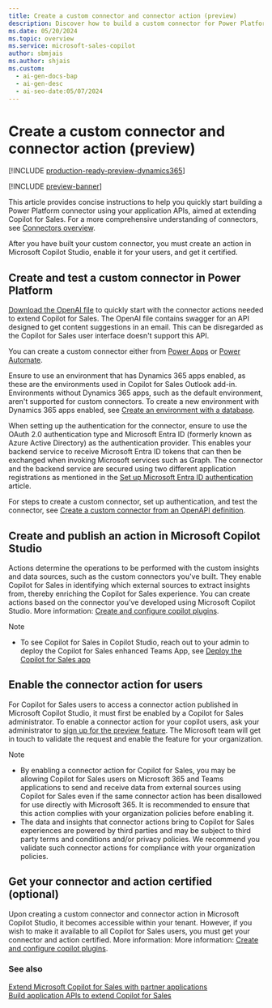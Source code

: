 ```yaml
---
title: Create a custom connector and connector action (preview)
description: Discover how to build a custom connector for Power Platform and create an action in Microsoft Copilot Studio, aimed at enhancing Copilot for Sales.
ms.date: 05/20/2024
ms.topic: overview
ms.service: microsoft-sales-copilot
author: sbmjais
ms.author: shjais
ms.custom:
  - ai-gen-docs-bap
  - ai-gen-desc
  - ai-seo-date:05/07/2024
---
```


# Create a custom connector and connector action (preview)

[!INCLUDE [production-ready-preview-dynamics365](~/../shared-content/shared/preview-includes/production-ready-preview-dynamics365.md)]

[!INCLUDE [preview-banner](~/../shared-content/shared/preview-includes/preview-banner.md)]

This article provides concise instructions to help you quickly start building a Power Platform connector using your application APIs, aimed at extending Copilot for Sales. For a more comprehensive understanding of connectors, see [Connectors overview](/connectors/overview).

After you have built your custom connector, you must create an action in Microsoft Copilot Studio, enable it for your users, and get it certified.

## Create and test a custom connector in Power Platform

[Download the OpenAI file](https://go.microsoft.com/fwlink/p/?linkid=2272334) to quickly start with the connector actions needed to extend Copilot for Sales. The OpenAI file contains swagger for an API designed to get content suggestions in an email. This can be disregarded as the Copilot for Sales user interface doesn't support this API.

You can create a custom connector either from [Power Apps](https://make.powerapps.com/) or [Power Automate](https://flow.microsoft.com/). 

Ensure to use an environment that has Dynamics 365 apps enabled, as these are the environments used in Copilot for Sales Outlook add-in. Environments without Dynamics 365 apps, such as the default environment, aren't supported for custom connectors. To create a new environment with Dynamics 365 apps enabled, see [Create an environment with a database](/power-platform/admin/create-environment#create-an-environment-with-a-database).

When setting up the authentication for the connector, ensure to use the OAuth 2.0 authentication type and Microsoft Entra ID (formerly known as Azure Active Directory) as the authentication provider. This enables your backend service to receive Microsoft Entra ID tokens that can then be exchanged when invoking Microsoft services such as Graph. The connector and the backend service are secured using two different application registrations as mentioned in the [Set up Microsoft Entra ID authentication](/connectors/custom-connectors/create-web-api-connector#set-up-microsoft-entra-id-authentication) article.

For steps to create a custom connector, set up authentication, and test the connector, see [Create a custom connector from an OpenAPI definition](/connectors/custom-connectors/define-openapi-definition).

## Create and publish an action in Microsoft Copilot Studio

Actions determine the operations to be performed with the custom insights and data sources, such as the custom connectors you've built. They enable Copilot for Sales in identifying which external sources to extract insights from, thereby enriching the Copilot for Sales experience. You can create actions based on the connector you've developed using Microsoft Copilot Studio. More information: [Create and configure copilot plugins](/microsoft-copilot-studio/copilot-plugins-overview).

> [!NOTE]
> - To see Copilot for Sales in Copilot Studio, reach out to your admin to deploy the Copilot for Sales enhanced Teams App, see [Deploy the Copilot for Sales app](/microsoft-sales-copilot/enable-license#deploy-the-copilot-for-sales-app)

## Enable the connector action for users

For Copilot for Sales users to access a connector action published in Microsoft Copilot Studio, it must first be enabled by a Copilot for Sales administrator. To enable a connector action for your copilot users,
ask your administrator to [sign up for the preview feature](https://aka.ms/SalesCopilotExtensibilityPreview). The Microsoft team will get in touch to validate the request and enable the feature for your organization. 

> [!NOTE]
> - By enabling a connector action for Copilot for Sales, you may be allowing Copilot for Sales users on Microsoft 365 and Teams applications to send and receive data from external sources using Copilot for Sales even if the same connector action has been disallowed for use directly with Microsoft 365. It is recommended to ensure that this action complies with your organization policies before enabling it.
> - The data and insights that connector actions bring to Copilot for Sales experiences are powered by third parties and may be subject to third party terms and conditions and/or privacy policies. We recommend you validate such connector actions for compliance with your organization policies.

## Get your connector and action certified (optional)

Upon creating a custom connector and connector action in Microsoft Copilot Studio, it becomes accessible within your tenant. However, if you wish to make it available to all Copilot for Sales users, you must get your connector and action certified. More information: More information: [Create and configure copilot plugins](/microsoft-copilot-studio/copilot-plugins-overview).

### See also

[Extend Microsoft Copilot for Sales with partner applications](extend-copilot-for-sales.md)<br>
[Build application APIs to extend Copilot for Sales](build-apis.md)
